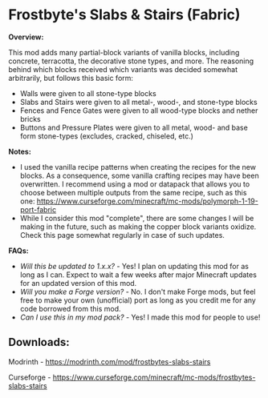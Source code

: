 # Frostbyte's Slabs & Stairs (Fabric)

**Overview:**

This mod adds many partial-block variants of vanilla blocks, including concrete, terracotta, the decorative stone types, and more. The reasoning behind which blocks received which variants was decided somewhat arbitrarily, but follows this basic form:

- Walls were given to all stone-type blocks
- Slabs and Stairs were given to all metal-, wood-, and stone-type blocks
- Fences and Fence Gates were given to all wood-type blocks and nether bricks
- Buttons and Pressure Plates were given to all metal, wood- and base form stone-types (excludes, cracked, chiseled, etc.)

**Notes:**

- I used the vanilla recipe patterns when creating the recipes for the new blocks. As a consequence, some vanilla crafting recipes may have been overwritten. I recommend using a mod or datapack that allows you to choose between multiple outputs from the same recipe, such as this one: https://www.curseforge.com/minecraft/mc-mods/polymorph-1-19-port-fabric
- While I consider this mod "complete", there are some changes I will be making in the future, such as making the copper block variants oxidize. Check this page somewhat regularly in case of such updates.

**FAQs:**

- *Will this be updated to 1.x.x?* - Yes! I plan on updating this mod for as long as I can. Expect to wait a few weeks after major Minecraft updates for an updated version of this mod.
- *Will you make a Forge version?* - No. I don't make Forge mods, but feel free to make your own (unofficial) port as long as you credit me for any code borrowed from this mod.
- *Can I use this in my mod pack?* - Yes! I made this mod for people to use!

## Downloads:

Modrinth - https://modrinth.com/mod/frostbytes-slabs-stairs

Curseforge - https://www.curseforge.com/minecraft/mc-mods/frostbytes-slabs-stairs
